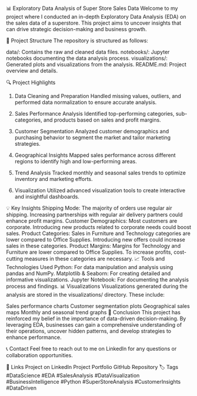 📊 Exploratory Data Analysis of Super Store Sales Data
Welcome to my project where I conducted an in-depth Exploratory Data Analysis (EDA) on the sales data of a superstore. This project aims to uncover insights that can drive strategic decision-making and business growth.

📁 Project Structure
The repository is structured as follows:

data/: Contains the raw and cleaned data files.
notebooks/: Jupyter notebooks documenting the data analysis process.
visualizations/: Generated plots and visualizations from the analysis.
README.md: Project overview and details.

🔍 Project Highlights
1. Data Cleaning and Preparation
Handled missing values, outliers, and performed data normalization to ensure accurate analysis.

2. Sales Performance Analysis
Identified top-performing categories, sub-categories, and products based on sales and profit margins.

3. Customer Segmentation
Analyzed customer demographics and purchasing behavior to segment the market and tailor marketing strategies.

4. Geographical Insights
Mapped sales performance across different regions to identify high and low-performing areas.

5. Trend Analysis
Tracked monthly and seasonal sales trends to optimize inventory and marketing efforts.

6. Visualization
Utilized advanced visualization tools to create interactive and insightful dashboards.

💡 Key Insights
Shipping Mode: The majority of orders use regular air shipping. Increasing partnerships with regular air delivery partners could enhance profit margins.
Customer Demographics: Most customers are corporate. Introducing new products related to corporate needs could boost sales.
Product Categories: Sales in Furniture and Technology categories are lower compared to Office Supplies. Introducing new offers could increase sales in these categories.
Product Margins: Margins for Technology and Furniture are lower compared to Office Supplies. To increase profits, cost-cutting measures in these categories are necessary.
📈 Tools and Technologies Used
Python: For data manipulation and analysis using pandas and NumPy.
Matplotlib & Seaborn: For creating detailed and informative visualizations.
Jupyter Notebook: For documenting the analysis process and findings.
📊 Visualizations
Visualizations generated during the analysis are stored in the visualizations/ directory. These include:

Sales performance charts
Customer segmentation plots
Geographical sales maps
Monthly and seasonal trend graphs
📝 Conclusion
This project has reinforced my belief in the importance of data-driven decision-making. By leveraging EDA, businesses can gain a comprehensive understanding of their operations, uncover hidden patterns, and develop strategies to enhance performance.

📞 Contact
Feel free to reach out to me on LinkedIn for any questions or collaboration opportunities.

🔗 Links
Project on LinkedIn
Project Portfolio
GitHub Repository
🏷️ Tags
#DataScience #EDA #SalesAnalysis #DataVisualization #BusinessIntelligence #Python #SuperStoreAnalysis #CustomerInsights #DataDriven
